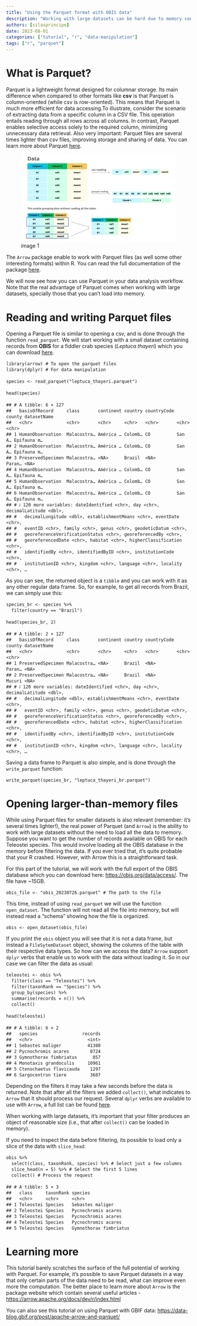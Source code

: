 ```yaml
---
title: "Using the Parquet format with OBIS data"
description: "Working with large datasets can be hard due to memory constraints, but using Parquet files can make it possible."
authors: [silasprincipe]
date: 2023-08-01
categories: ["tutorial", "r", "data-manipulation"]
tags: ["r", "parquet"]
---
```


# What is Parquet?

Parquet is a lightweight format designed for columnar storage. Its main
difference when compared to other formats like **csv** is that Parquet
is column-oriented (while csv is row-oriented). This means that Parquet
is much more efficient for data accessing.To illustrate, consider the
scenario of extracting data from a specific column in a CSV file. This
operation entails reading through all rows across all columns. In
contrast, Parquet enables selective access solely to the required
column, minimizing unnecessary data retrieval. Also very important:
Parquet files are several times lighter than csv files, improving
storage and sharing of data. You can learn more about Parquet
[here](https://parquet.apache.org/).

<figure>
<img src="image1.jpg" alt="image 1" />
<figcaption aria-hidden="true">image 1</figcaption>
</figure>

The `Arrow` package enable to work with Parquet files (as well some
other interesting formats) within R. You can read the full documentation
of the package [here](https://arrow.apache.org/docs/r/index.html).

We will now see how you can use Parquet in your data analysis workflow.
Note that the real advantage of Parquet comes when working with large
datasets, specially those that you can’t load into memory.

# Reading and writing Parquet files

Opening a Parquet file is similar to opening a csv, and is done through
the function `read_parquet`. We will start working with a small dataset
containing records from **OBIS** for a fiddler crab species (*Leptuca
thayeri*) which you can download
[here](https://raw.githubusercontent.com/iobis/resources/main/content/tutorials/arrow-obis/leptuca_thayeri.parquet).

    library(arrow) # To open the parquet files
    library(dplyr) # For data manipulation

    species <- read_parquet("leptuca_thayeri.parquet")

    head(species)

    ## # A tibble: 6 × 127
    ##   basisOfRecord     class       continent country countryCode county datasetName
    ##   <chr>             <chr>       <chr>     <chr>   <chr>       <chr>  <chr>      
    ## 1 HumanObservation  Malacostra… América … Colomb… CO          San A… Epifauna m…
    ## 2 HumanObservation  Malacostra… América … Colomb… CO          San A… Epifauna m…
    ## 3 PreservedSpecimen Malacostra… <NA>      Brazil  <NA>        Paran… <NA>       
    ## 4 HumanObservation  Malacostra… América … Colomb… CO          San A… Epifauna m…
    ## 5 HumanObservation  Malacostra… América … Colomb… CO          San A… Epifauna m…
    ## 6 HumanObservation  Malacostra… América … Colomb… CO          San A… Epifauna m…
    ## # ℹ 120 more variables: dateIdentified <chr>, day <chr>, decimalLatitude <dbl>,
    ## #   decimalLongitude <dbl>, establishmentMeans <chr>, eventDate <chr>,
    ## #   eventID <chr>, family <chr>, genus <chr>, geodeticDatum <chr>,
    ## #   georeferenceVerificationStatus <chr>, georeferencedBy <chr>,
    ## #   georeferencedDate <chr>, habitat <chr>, higherClassification <chr>,
    ## #   identifiedBy <chr>, identifiedByID <chr>, institutionCode <chr>,
    ## #   institutionID <chr>, kingdom <chr>, language <chr>, locality <chr>, …

As you can see, the returned object is a `tibble` and you can work with
it as any other regular data frame. So, for example, to get all records
from Brazil, we can simply use this:

    species_br <- species %>%
      filter(country == "Brazil")

    head(species_br, 2)

    ## # A tibble: 2 × 127
    ##   basisOfRecord     class       continent country countryCode county datasetName
    ##   <chr>             <chr>       <chr>     <chr>   <chr>       <chr>  <chr>      
    ## 1 PreservedSpecimen Malacostra… <NA>      Brazil  <NA>        Paran… <NA>       
    ## 2 PreservedSpecimen Malacostra… <NA>      Brazil  <NA>        Mucuri <NA>       
    ## # ℹ 120 more variables: dateIdentified <chr>, day <chr>, decimalLatitude <dbl>,
    ## #   decimalLongitude <dbl>, establishmentMeans <chr>, eventDate <chr>,
    ## #   eventID <chr>, family <chr>, genus <chr>, geodeticDatum <chr>,
    ## #   georeferenceVerificationStatus <chr>, georeferencedBy <chr>,
    ## #   georeferencedDate <chr>, habitat <chr>, higherClassification <chr>,
    ## #   identifiedBy <chr>, identifiedByID <chr>, institutionCode <chr>,
    ## #   institutionID <chr>, kingdom <chr>, language <chr>, locality <chr>, …

Saving a data frame to Parquet is also simple, and is done through the
`write_parquet` function:

    write_parquet(species_br, "leptuca_thayeri_br.parquet")

# Opening larger-than-memory files

While using Parquet files for smaller datasets is also relevant
(remember: it’s several times lighter!), the real power of Parquet (and
`Arrow`) is the ability to work with large datasets without the need to
load all the data to memory. Suppose you want to get the number of
records available on OBIS for each Teleostei species. This would involve
loading all the OBIS database in the memory before filtering the data.
If you ever tried that, it’s quite probable that your R crashed.
However, with Arrow this is a straightforward task.

For this part of the tutorial, we will work with the full export of the
OBIS database which you can download here:
<https://obis.org/data/access/>. The file have ~15GB.

    obis_file <- "obis_20230726.parquet" # The path to the file

This time, instead of using `read_parquet` we will use the function
`open_dataset`. The function will not read all the file into memory, but
will instead read a “schema” showing how the file is organized.

    obis <- open_dataset(obis_file)

If you print the `obis` object you will see that it is not a data frame,
but instead a `FileSytemDataset` object, showing the columns of the
table with their respective data types. So how can we access the data?
`Arrow` support `dplyr` verbs that enable us to work with the data
without loading it. So in our case we can filter the data as usual:

    teleostei <- obis %>%
      filter(class == "Teleostei") %>%
      filter(taxonRank == "Species") %>%
      group_by(species) %>%
      summarise(records = n()) %>%
      collect()

    head(teleostei)

    ## # A tibble: 6 × 2
    ##   species                 records
    ##   <chr>                     <int>
    ## 1 Sebastes maliger          41380
    ## 2 Pycnochromis acares        8724
    ## 3 Gymnothorax fimbriatus      857
    ## 4 Monotaxis grandoculis     10961
    ## 5 Ctenochaetus flavicauda    1297
    ## 6 Sargocentron tiere         3687

Depending on the filters it may take a few seconds before the data is
returned. Note that after all the filters we added `collect()`, what
indicates to `Arrow` that it should process our request. Several `dplyr`
verbs are available to use with `Arrow`, a full list can be found
[here](https://arrow.apache.org/docs/dev/r/reference/acero.html).

When working with large datasets, it’s important that your filter
produces an object of reasonable size (i.e., that after `collect()` can
be loaded in memory).

If you need to inspect the data before filtering, its possible to load
only a slice of the data with `slice_head`:

    obis %>%
      select(class, taxonRank, species) %>% # Select just a few columns
      slice_head(n = 5) %>% # Select the first 5 lines
      collect() # Process the request

    ## # A tibble: 5 × 3
    ##   class     taxonRank species               
    ##   <chr>     <chr>     <chr>                 
    ## 1 Teleostei Species   Sebastes maliger      
    ## 2 Teleostei Species   Pycnochromis acares   
    ## 3 Teleostei Species   Pycnochromis acares   
    ## 4 Teleostei Species   Pycnochromis acares   
    ## 5 Teleostei Species   Gymnothorax fimbriatus

# Learning more

This tutorial barely scratches the surface of the full potential of
working with Parquet. For example, it’s possible to save Parquet
datasets in a way that only certain parts of the data need to be read,
what can improve even more the computation. The better place to learn
more about `Arrow` is the package website which contain several useful
articles - <https://arrow.apache.org/docs/dev/r/index.html>

You can also see this tutorial on using Parquet with GBIF data:
<https://data-blog.gbif.org/post/apache-arrow-and-parquet/>
